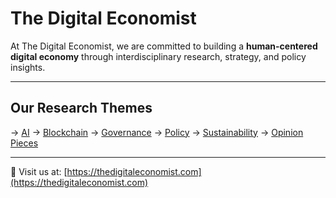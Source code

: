 # The Digital Economist

At The Digital Economist, we are committed to building a **human-centered digital economy** through interdisciplinary research, strategy, and policy insights.

---

## Our Research Themes

-> [AI](https://github.com/The-Digital-Economist/ai-papers)
-> [Blockchain](https://github.com/The-Digital-Economist/blockchain-papers)
-> [Governance](https://github.com/The-Digital-Economist/governance-papers)
-> [Policy](https://github.com/The-Digital-Economist/policy-papers)
-> [Sustainability](https://github.com/The-Digital-Economist/sustainability-papers)
-> [Opinion Pieces](https://github.com/The-Digital-Economist/opinion-pieces)

---

:link: Visit us at: [https://thedigitaleconomist.com](https://thedigitaleconomist.com)
